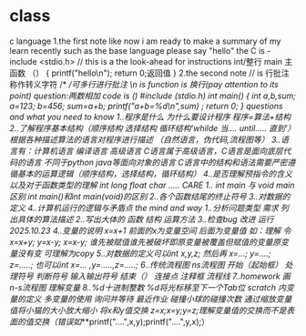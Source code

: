 # class
c language
1.the first note
like now i am ready to make a summary of my learn recently
such as the base language please say "hello"
the C is -  include <stdio.h> // this is a the look-ahead for instructions
 int/整行 main 主函数 （）
 { 
   printf("hello\n");
   return 0;返回值
   }
2.the second note 
// is 行批注 称作转义字符  /*  */可多行进行批注
\n is function is 换行(pay attention to its point)
question:两数相加
code is ()
#include (stdio.h)
int main()
{
    int a,b,sum;
    a=123;
    b=456;
    sum=a+b;
    printf("a+b=%d\n",sum) ;
    return 0;
}
questions and what you need to know 
1..程序是什么 为什么要设计程序 程序=算法+结构 
2..了解程序基本结构（顺序结构 选择结构 循环结构‘whilde 当....  until..... 直到’） 根据各种描述算法的语言对程序进行描述 （自然语言，伪代码,流程图等）
3..语言有：计算机语言 编译语言 高级语言 C语言属于高级语言，C语言是面向底层代码的语言 不同于python java等面向对象的语言 C语言中的结构和语法需要严密遵循基本的运算逻辑（顺序结构，选择结构，循环结构）
4..是否理解预指令的含义 以及对于函数类型的理解 int long float char ..... 
CARE
1.. int main 与 void main区别  int main()和int main(void)的区别
2..各个函数结尾的终止符号
3..对数据的定义
4..计算机运行的逻辑与矛盾点
the mind and way
1..分析问题类型 需求 列出具体的算法描述
2..写出大体的 函数 结构 运算方法
3..检查bug 改进 运行
2025.10.23
4..变量的说明 x=x+1 前面的x为变量空间 后面为变量值 如：理解 令 x=x+y; y=x-y; x=x-y; 谁先被赋值谁先被破坏即原变量被覆盖但赋值的变量原变量没有变 可理解为copy
5..对数据的定义可以int x,y,z; 然后再 x=...; y=....; z=.....; 也可以int x=... ,y=.....,z=.....;
6..传统流程图 ns流程图 开始（起始框） 处理符号 判断符号 输入输出符号 结束（） 连接点 注释框 流程线
7..homework 画n-s流程图 理解变量
8..%d十进制整数 %d将光标移至下一个Tab位
scratch  内变量的定义 多变量的使用 询问并等待 
最近作业 碰撞小球的碰撞次数 通过缩放变量值将小猫的大小放大缩小 将x和y值交换 z=x;x=y;y=z;理解变量值的交换而不是表面的值交换（错误如***printf("....",x,y);printf("....",y,x);）

